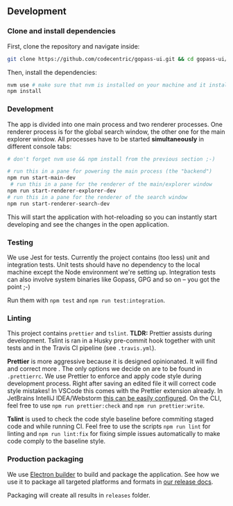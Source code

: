 ## Development

### Clone and install dependencies

First, clone the repository and navigate inside:

```bash
git clone https://github.com/codecentric/gopass-ui.git && cd gopass-ui/
```

Then, install the dependencies:

```bash
nvm use # make sure that nvm is installed on your machine and it installs the requested Node version
npm install
```

### Development

The app is divided into one main process and two renderer processes. One renderer process is for the global search window, the other one for the main explorer window.
All processes have to be started **simultaneously** in different console tabs:

```bash
# don't forget nvm use && npm install from the previous section ;-)

# run this in a pane for powering the main process (the "backend")
npm run start-main-dev
 # run this in a pane for the renderer of the main/explorer window
npm run start-renderer-explorer-dev
# run this in a pane for the renderer of the search window
npm run start-renderer-search-dev
```

This will start the application with hot-reloading so you can instantly start developing and see the changes in the open application.

### Testing

We use Jest for tests. Currently the project contains (too less) unit and integration tests. Unit tests should have no dependency to the local machine except the Node environment we're setting up. Integration tests can also involve system binaries like Gopass, GPG and so on – you got the point ;-)

Run them with `npm test` and `npm run test:integration`.


### Linting

This project contains `prettier` and `tslint`. **TLDR:** Prettier assists during development. Tslint is ran in a Husky pre-commit hook together with unit tests and in the Travis CI pipeline (see `.travis.yml`).

**Prettier** is more aggressive because it is designed opinionated. It will find and correct more . The only options we decide on are to be found in `.prettierrc`. We use Prettier to enforce and apply code style during development process. Right after saving an edited file it will correct code style mistakes! In VSCode this comes with the Prettier extension already. In JetBrains IntelliJ IDEA/Webstorm [this can be easily configured](https://prettier.io/docs/en/webstorm.html). On the CLI, feel free to use `npm run prettier:check` and `npm run prettier:write`.

**Tslint** is used to check the code style baseline before commiting staged code and while running CI. Feel free to use the scripts `npm run lint` for linting and `npm run lint:fix` for fixing simple issues automatically to make code comply to the baseline style.


### Production packaging

We use [Electron builder](https://www.electron.build/) to build and package the application. See how we use it to package all targeted platforms and formats in [our release docs](../releasing.md).

Packaging will create all results in `releases` folder.

